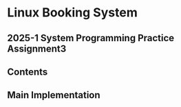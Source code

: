 # Linux Booking System
## 2025-1 System Programming Practice Assignment3
## Contents
## Main Implementation
